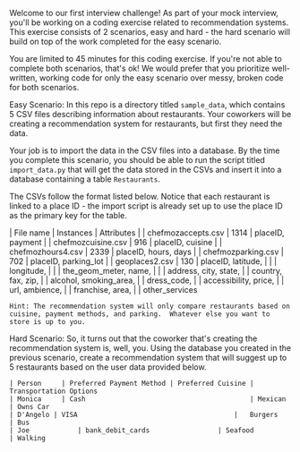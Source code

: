 Welcome to our first interview challenge!  As part of your mock interview, you'll be working on a coding exercise related to recommendation systems.  This exercise consists of 2 scenarios, easy and hard - the hard scenario will build on top of the work completed for the easy scenario.

You are limited to 45 minutes for this coding exercise.  If you're not able to complete both scenarios, that's ok!  We would prefer that you prioritize well-written, working code for only the easy scenario over messy, broken code for both scenarios.  

Easy Scenario:
  In this repo is a directory titled `sample_data`, which contains 5 CSV files describing information about restaurants.  Your coworkers will be creating a recommendation system for restaurants, but first they need the data.  

  Your job is to import the data in the CSV files into a database.  By the time you complete this scenario, you should be able to run the script titled `import_data.py` that will get the data stored in the CSVs and insert it into a database containing a table `Restaurants`.

  The CSVs follow the format listed below.  Notice that each restaurant is linked to a place ID - the import script is already set up to use the place ID as the primary key for the table.

  | File name 				 | Instances | Attributes 		  		|
  | chefmozaccepts.csv | 1314			 | placeID, payment			|
	|	chefmozcuisine.csv | 916			 | placeID, cuisine 		|
  | chefmozhours4.csv  | 2339			 | placeID, hours, days |
	| chefmozparking.csv | 702			 | placeID, parking_lot |
	| geoplaces2.csv 		 | 130			 | placeID, latitude,
	|										 |					 | longitude, 
	|										 |					 | the_geom_meter, name,
	|										 |					 | address, city, state,
	|										 |						 country, fax, zip,
	|										 |						 alcohol, smoking_area,
	|										 |						 dress_code,
	|										 |						 accessibility, price,
	|										 |						 url, ambience,
	|										 |						 franchise, area,
	|										 |						 other_services

	Hint: The recommendation system will only compare restaurants based on cuisine, payment methods, and parking.  Whatever else you want to store is up to you.


 Hard Scenario:
 	So, it turns out that the coworker that's creating the recommendation system is, well, you.  Using the database you created in the previous scenario, create a recommendation system that will suggest up to 5 restaurants based on the user data provided below.

 	| Person 	 | Preferred Payment Method | Preferred Cuisine | Transportation Options
 	| Monica 	 | Cash 										| Mexican						| Owns Car
 	| D'Angelo | VISA 										|	Burgers						| Bus
 	| Joe			 | bank_debit_cards 				| Seafood						| Walking

